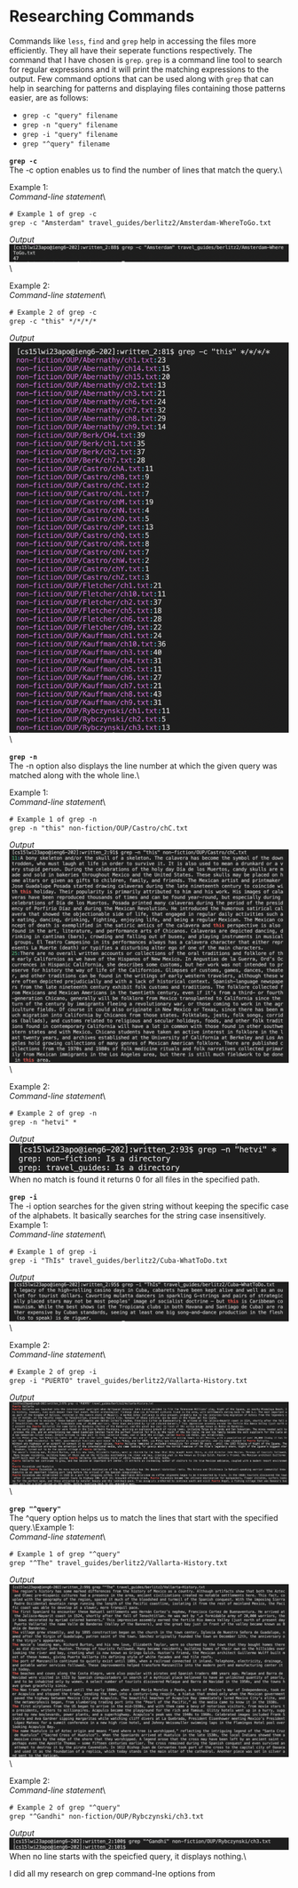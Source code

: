 # Researching Commands
Commands like `less`, `find` and `grep` help in accessing the files more efficiently. They all have their seperate functions respectively. The command
that I have chosen is `grep`. `grep` is a command line tool to search for regular expressions and it will print the matching expressions to the output.
Few command options that can be used along with `grep` that can help in searching for patterns and displaying files containing those patterns easier, are
as follows:
- `grep -c "query" filename`
- `grep -n "query" filename`
- `grep -i "query" filename`
- `grep "^query" filename`



**`grep -c`**\
The -c option enables us to find the number of lines that match the query.\


Example 1:\
*Command-line statement*\
```
# Example 1 of grep -c
grep -c "Amsterdam" travel_guides/berlitz2/Amsterdam-WhereToGo.txt
```
*Output*\
![Amsterdam](https://github.com/hetvi1511/cse15l-lab-reports/blob/main/-c%20amsterdam.png)\

Example 2:\
*Command-line statement*\
```
# Example 2 of grep -c
grep -c "this" */*/*/*
```
*Output*\
![this](https://github.com/hetvi1511/cse15l-lab-reports/blob/main/-c%20this.png)\


**`grep -n`**\
The -n option also displays the line number at which the given query was matched along with the whole line.\


Example 1:\
*Command-line statement*\
```
# Example 1 of grep -n
grep -n "this" non-fiction/OUP/Castro/chC.txt
```
*Output*\
![this](https://github.com/hetvi1511/cse15l-lab-reports/blob/main/-n%20this.png)\

Example 2:\
*Command-line statement*\
```
# Example 2 of grep -n
grep -n "hetvi" *
```
*Output*\
![hetvi](https://github.com/hetvi1511/cse15l-lab-reports/blob/main/-n%20hetvi.png)\
When no match is found it returns 0 for all files in the specified path.



**`grep -i`**\
The -i option searches for the given string without keeping the specific case of the alphabets. It basically searches for the string case insensitively.\
Example 1:\
*Command-line statement*\
```
# Example 1 of grep -i
grep -i "ThIs" travel_guides/berlitz2/Cuba-WhatToDo.txt
```
*Output*\
![this](https://github.com/hetvi1511/cse15l-lab-reports/blob/main/-i%20this.png)\

Example 2:\
*Command-line statement*\
```
# Example 2 of grep -i
grep -i "PUERTO" travel_guides/berlitz2/Vallarta-History.txt
```
*Output*\
![puerto](https://github.com/hetvi1511/cse15l-lab-reports/blob/main/-i%20puerto.png)\

**`grep "^query"`**\
The ^query option helps us to match the lines that start with the specified query.\Example 1:\
*Command-line statement*\
```
# Example 1 of grep "^query"
grep "^The" travel_guides/berlitz2/Vallarta-History.txt
```
*Output*\
![the](https://github.com/hetvi1511/cse15l-lab-reports/blob/main/%5E%20the.png)\

Example 2:\
*Command-line statement*\
```
# Example 2 of grep "^query"
grep "^Gandhi" non-fiction/OUP/Rybczynski/ch3.txt
```
*Output*\
![gandhi](https://github.com/hetvi1511/cse15l-lab-reports/blob/main/%5E%20gandhi.png)\
When no line starts with the speicfied query, it displays nothing.\

I did all my research on grep command-lne options from [](https://www.geeksforgeeks.org/grep-command-in-unixlinux/)

